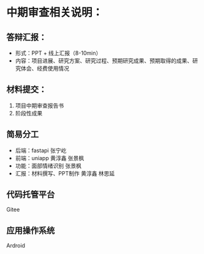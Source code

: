 # 中期审查相关说明：

## 答辩汇报：

- 形式：PPT + 线上汇报（8-10min）
- 内容：项目进展、研究方案、研究过程、预期研究成果、预期取得的成果、研究体会、经费使用情况

## 材料提交：

1. 项目中期审查报告书
2. 阶段性成果

## 简易分工

- 后端：fastapi 张宁屹
- 前端：uniapp 黄淳鑫 张景枫
- 功能：面部情绪识别 张景枫
- 汇报：材料撰写、PPT制作 黄淳鑫 林思延

## 代码托管平台

Gitee

## 应用操作系统

Ardroid
